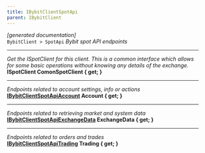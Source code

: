 ```yaml
---
title: IBybitClientSpotApi
parent: IBybitClient
---
```

*[generated documentation]*  
`BybitClient > SpotApi`
*Bybit spot API endpoints*
  
***
*Get the ISpotClient for this client. This is a common interface which allows for some basic operations without knowing any details of the exchange.*  
**ISpotClient ComonSpotClient { get; }**  
***
*Endpoints related to account settings, info or actions*  
**[IBybitClientSpotApiAccount](https://github.com/JKorf/Bybit.Net/wiki/IBybitClientSpotApiAccount) Account { get; }**  
***
*Endpoints related to retrieving market and system data*  
**[IBybitClientSpotApiExchangeData](https://github.com/JKorf/Bybit.Net/wiki/IBybitClientSpotApiExchangeData) ExchangeData { get; }**  
***
*Endpoints related to orders and trades*  
**[IBybitClientSpotApiTrading](https://github.com/JKorf/Bybit.Net/wiki/IBybitClientSpotApiTrading) Trading { get; }**  
